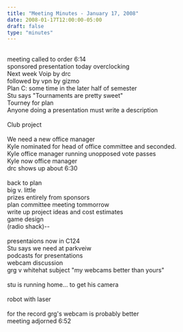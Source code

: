 ```yaml
---
title: "Meeting Minutes - January 17, 2008"
date: 2008-01-17T12:00:00-05:00
draft: false
type: "minutes"
---
```


<br />
meeting called to order 6:14<br />
sponsored presentation today overclocking<br />
Next week Voip by drc<br />
followed  by vpn by gizmo<br />
Plan C: some time in the later half of semester<br />
Stu says "Tournaments are pretty sweet"<br />
Tourney for plan <br />
Anyone doing a presentation must write a description<br />
<br />
Club project<br />
<br />
We need a new office manager<br />
Kyle nominated for head of office committee and seconded.<br />
Kyle office manager running unopposed vote passes<br />
Kyle now office manager<br />
drc shows up about 6:30<br />
<br />
back to plan<br />
big v. little<br />
prizes entirely from sponsors<br />
plan committee meeting tommorrow<br />
write up project ideas and cost estimates<br />
game design<br />
(radio shack)--<br />
<br />
presentaions now in C124<br />
Stu says we need at parkveiw<br />
podcasts for presentations<br />
webcam discussion<br />
grg v whitehat subject "my webcams better than yours"<br />
<br />
stu is running home... to get his camera<br />
<br />
robot with laser<br />
<br />
for the record grg's webcam is probably better<br />
meeting adjorned 6:52